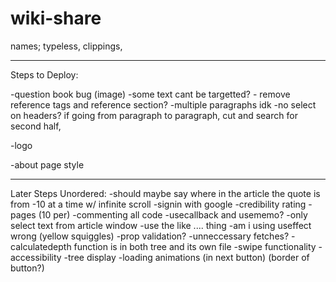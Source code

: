 # wiki-share

names; typeless, clippings,

---

Steps to Deploy:

-question book bug (image)
-some text cant be targetted? - remove reference tags and reference section? -multiple paragraphs idk -no select on headers? if going from paragraph to paragraph, cut and search for second half,

-logo

-about page style

---

Later Steps Unordered:
-should maybe say where in the article the quote is from
-10 at a time w/ infinite scroll
-signin with google
-credibility rating
-pages (10 per)
-commenting all code
-usecallback and usememo?
-only select text from article window
-use the like .... thing
-am i using useffect wrong (yellow squiggles)
-prop validation?
-unneccessary fetches?
-calculatedepth function is in both tree and its own file
-swipe functionality
-accessibility
-tree display
-loading animations (in next button) (border of button?)
